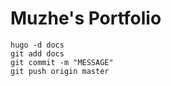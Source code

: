 # Muzhe's Portfolio
~~~
hugo -d docs
git add docs
git commit -m "MESSAGE"
git push origin master
~~~
